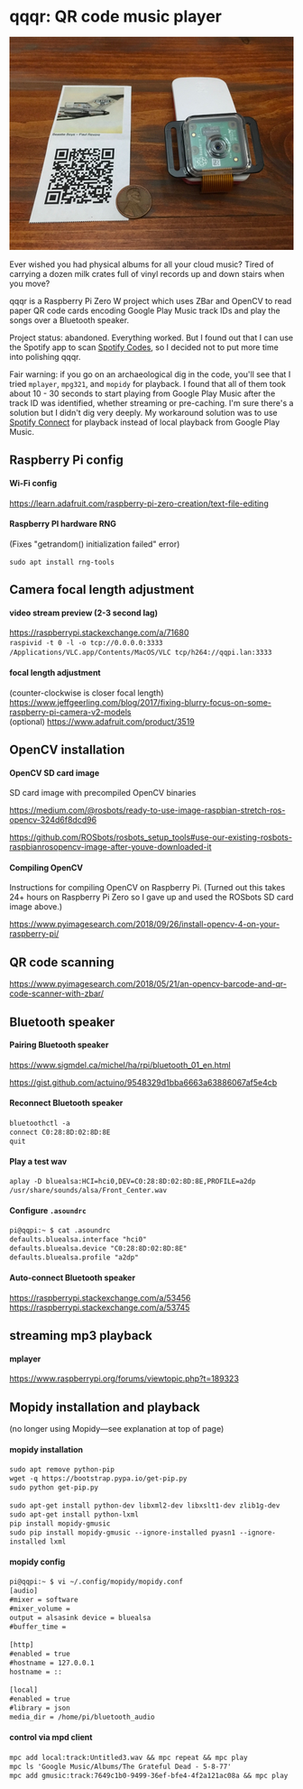 # qqqr: QR code music player

![QQQR](qqqr.jpg)

Ever wished you had physical albums for all your cloud music? Tired of carrying a dozen milk crates full of vinyl records up and down stairs when you move?

qqqr is a Raspberry Pi Zero W project which uses ZBar and OpenCV to read paper QR code cards encoding Google Play Music track IDs and play the songs over a Bluetooth speaker.

Project status: abandoned. Everything worked. But I found out that I can use the Spotify app to scan [Spotify Codes](https://www.spotifycodes.com/index.html), so I decided not to put more time into polishing qqqr.

Fair warning: if you go on an archaeological dig in the code, you'll see that I tried `mplayer`, `mpg321`, and `mopidy` for playback. I found that all of them took about 10 - 30 seconds to start playing from Google Play Music after the track ID was identified, whether streaming or pre-caching. I'm sure there's a solution but I didn't dig very deeply. My workaround solution was to use [Spotify Connect](https://www.spotify.com/us/connect/) for playback instead of local playback from Google Play Music.

## Raspberry Pi config

#### Wi-Fi config

https://learn.adafruit.com/raspberry-pi-zero-creation/text-file-editing

#### Raspberry PI hardware RNG

(Fixes "getrandom() initialization failed" error)

`sudo apt install rng-tools`

## Camera focal length adjustment

#### video stream preview (2-3 second lag)
https://raspberrypi.stackexchange.com/a/71680  
`raspivid -t 0 -l -o tcp://0.0.0.0:3333`  
`/Applications/VLC.app/Contents/MacOS/VLC tcp/h264://qqpi.lan:3333`  

#### focal length adjustment
(counter-clockwise is closer focal length)
https://www.jeffgeerling.com/blog/2017/fixing-blurry-focus-on-some-raspberry-pi-camera-v2-models  
(optional) https://www.adafruit.com/product/3519  


## OpenCV installation

#### OpenCV SD card image

SD card image with precompiled OpenCV binaries

https://medium.com/@rosbots/ready-to-use-image-raspbian-stretch-ros-opencv-324d6f8dcd96

https://github.com/ROSbots/rosbots_setup_tools#use-our-existing-rosbots-raspbianrosopencv-image-after-youve-downloaded-it

#### Compiling OpenCV

Instructions for compiling OpenCV on Raspberry Pi. (Turned out this takes 24+ hours on Raspberry Pi Zero so I gave up and used the ROSbots SD card image above.)

https://www.pyimagesearch.com/2018/09/26/install-opencv-4-on-your-raspberry-pi/

## QR code scanning

https://www.pyimagesearch.com/2018/05/21/an-opencv-barcode-and-qr-code-scanner-with-zbar/

## Bluetooth speaker

#### Pairing Bluetooth speaker

https://www.sigmdel.ca/michel/ha/rpi/bluetooth_01_en.html  

https://gist.github.com/actuino/9548329d1bba6663a63886067af5e4cb  

#### Reconnect Bluetooth speaker

```
bluetoothctl -a
connect C0:28:8D:02:8D:8E
quit
```

#### Play a test wav

```
aplay -D bluealsa:HCI=hci0,DEV=C0:28:8D:02:8D:8E,PROFILE=a2dp /usr/share/sounds/alsa/Front_Center.wav
```

#### Configure `.asoundrc`

```
pi@qqpi:~ $ cat .asoundrc
defaults.bluealsa.interface "hci0"
defaults.bluealsa.device "C0:28:8D:02:8D:8E"
defaults.bluealsa.profile "a2dp"
```

#### Auto-connect Bluetooth speaker

https://raspberrypi.stackexchange.com/a/53456
https://raspberrypi.stackexchange.com/a/53745

## streaming mp3 playback

#### mplayer

https://www.raspberrypi.org/forums/viewtopic.php?t=189323

## Mopidy installation and playback
(no longer using Mopidy—see explanation at top of page)

#### mopidy installation

```
sudo apt remove python-pip
wget -q https://bootstrap.pypa.io/get-pip.py
sudo python get-pip.py

sudo apt-get install python-dev libxml2-dev libxslt1-dev zlib1g-dev
sudo apt-get install python-lxml
pip install mopidy-gmusic
sudo pip install mopidy-gmusic --ignore-installed pyasn1 --ignore-installed lxml
```

#### mopidy config

```
pi@qqpi:~ $ vi ~/.config/mopidy/mopidy.conf
[audio]
#mixer = software
#mixer_volume =
output = alsasink device = bluealsa
#buffer_time =

[http]
#enabled = true
#hostname = 127.0.0.1
hostname = ::

[local]
#enabled = true
#library = json
media_dir = /home/pi/bluetooth_audio
```

#### control via mpd client

```
mpc add local:track:Untitled3.wav && mpc repeat && mpc play
mpc ls 'Google Music/Albums/The Grateful Dead - 5-8-77'
mpc add gmusic:track:7649c1b0-9499-36ef-bfe4-4f2a121ac08a && mpc play
```

